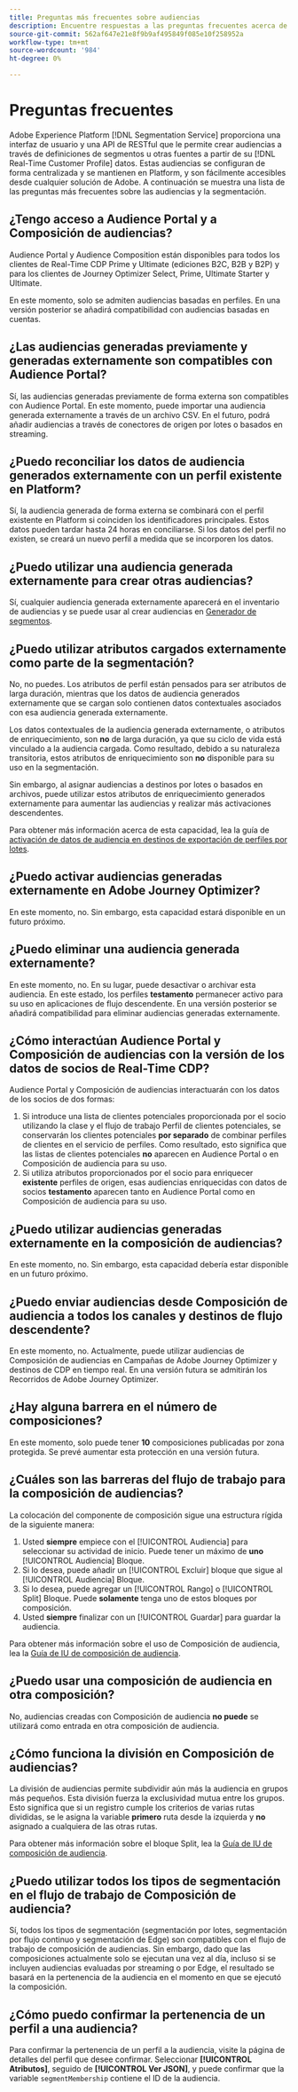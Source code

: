 ```yaml
---
title: Preguntas más frecuentes sobre audiencias
description: Encuentre respuestas a las preguntas frecuentes acerca de las audiencias.
source-git-commit: 562af647e21e8f9b9af495849f085e10f258952a
workflow-type: tm+mt
source-wordcount: '984'
ht-degree: 0%

---
```



# Preguntas frecuentes

Adobe Experience Platform [!DNL Segmentation Service] proporciona una interfaz de usuario y una API de RESTful que le permite crear audiencias a través de definiciones de segmentos u otras fuentes a partir de su [!DNL Real-Time Customer Profile] datos. Estas audiencias se configuran de forma centralizada y se mantienen en Platform, y son fácilmente accesibles desde cualquier solución de Adobe. A continuación se muestra una lista de las preguntas más frecuentes sobre las audiencias y la segmentación.

## ¿Tengo acceso a Audience Portal y a Composición de audiencias?

Audience Portal y Audience Composition están disponibles para todos los clientes de Real-Time CDP Prime y Ultimate (ediciones B2C, B2B y B2P) y para los clientes de Journey Optimizer Select, Prime, Ultimate Starter y Ultimate.

En este momento, solo se admiten audiencias basadas en perfiles. En una versión posterior se añadirá compatibilidad con audiencias basadas en cuentas.

## ¿Las audiencias generadas previamente y generadas externamente son compatibles con Audience Portal?

Sí, las audiencias generadas previamente de forma externa son compatibles con Audience Portal. En este momento, puede importar una audiencia generada externamente a través de un archivo CSV. En el futuro, podrá añadir audiencias a través de conectores de origen por lotes o basados en streaming.

## ¿Puedo reconciliar los datos de audiencia generados externamente con un perfil existente en Platform?

Sí, la audiencia generada de forma externa se combinará con el perfil existente en Platform si coinciden los identificadores principales. Estos datos pueden tardar hasta 24 horas en conciliarse. Si los datos del perfil no existen, se creará un nuevo perfil a medida que se incorporen los datos.

## ¿Puedo utilizar una audiencia generada externamente para crear otras audiencias?

Sí, cualquier audiencia generada externamente aparecerá en el inventario de audiencias y se puede usar al crear audiencias en [Generador de segmentos](./ui/segment-builder.md).

## ¿Puedo utilizar atributos cargados externamente como parte de la segmentación?

No, no puedes. Los atributos de perfil están pensados para ser atributos de larga duración, mientras que los datos de audiencia generados externamente que se cargan solo contienen datos contextuales asociados con esa audiencia generada externamente.

Los datos contextuales de la audiencia generada externamente, o atributos de enriquecimiento, son **no** de larga duración, ya que su ciclo de vida está vinculado a la audiencia cargada. Como resultado, debido a su naturaleza transitoria, estos atributos de enriquecimiento son **no** disponible para su uso en la segmentación.

Sin embargo, al asignar audiencias a destinos por lotes o basados en archivos, puede utilizar estos atributos de enriquecimiento generados externamente para aumentar las audiencias y realizar más activaciones descendentes.

Para obtener más información acerca de esta capacidad, lea la guía de [activación de datos de audiencia en destinos de exportación de perfiles por lotes](../destinations/ui/activate-batch-profile-destinations.md#mapping).

## ¿Puedo activar audiencias generadas externamente en Adobe Journey Optimizer?

En este momento, no. Sin embargo, esta capacidad estará disponible en un futuro próximo.

## ¿Puedo eliminar una audiencia generada externamente?

En este momento, no. En su lugar, puede desactivar o archivar esta audiencia. En este estado, los perfiles **testamento** permanecer activo para su uso en aplicaciones de flujo descendente. En una versión posterior se añadirá compatibilidad para eliminar audiencias generadas externamente.

## ¿Cómo interactúan Audience Portal y Composición de audiencias con la versión de los datos de socios de Real-Time CDP?

Audience Portal y Composición de audiencias interactuarán con los datos de los socios de dos formas:

1. Si introduce una lista de clientes potenciales proporcionada por el socio utilizando la clase y el flujo de trabajo Perfil de clientes potenciales, se conservarán los clientes potenciales **por separado** de combinar perfiles de clientes en el servicio de perfiles. Como resultado, esto significa que las listas de clientes potenciales **no** aparecen en Audience Portal o en Composición de audiencia para su uso.
2. Si utiliza atributos proporcionados por el socio para enriquecer **existente** perfiles de origen, esas audiencias enriquecidas con datos de socios **testamento** aparecen tanto en Audience Portal como en Composición de audiencia para su uso.

## ¿Puedo utilizar audiencias generadas externamente en la composición de audiencias?

En este momento, no. Sin embargo, esta capacidad debería estar disponible en un futuro próximo.

## ¿Puedo enviar audiencias desde Composición de audiencia a todos los canales y destinos de flujo descendente?

En este momento, no. Actualmente, puede utilizar audiencias de Composición de audiencias en Campañas de Adobe Journey Optimizer y destinos de CDP en tiempo real. En una versión futura se admitirán los Recorridos de Adobe Journey Optimizer.

## ¿Hay alguna barrera en el número de composiciones?

En este momento, solo puede tener **10** composiciones publicadas por zona protegida. Se prevé aumentar esta protección en una versión futura.

## ¿Cuáles son las barreras del flujo de trabajo para la composición de audiencias?

La colocación del componente de composición sigue una estructura rígida de la siguiente manera:

1. Usted **siempre** empiece con el [!UICONTROL Audiencia] para seleccionar su actividad de inicio. Puede tener un máximo de **uno** [!UICONTROL Audiencia] Bloque.
2. Si lo desea, puede añadir un [!UICONTROL Excluir] bloque que sigue al [!UICONTROL Audiencia] Bloque.
3. Si lo desea, puede agregar un [!UICONTROL Rango] o [!UICONTROL Split] Bloque. Puede **solamente** tenga uno de estos bloques por composición.
4. Usted **siempre** finalizar con un [!UICONTROL Guardar] para guardar la audiencia.

Para obtener más información sobre el uso de Composición de audiencia, lea la [Guía de IU de composición de audiencia](./ui/audience-composition.md).

## ¿Puedo usar una composición de audiencia en otra composición?

No, audiencias creadas con Composición de audiencia **no puede** se utilizará como entrada en otra composición de audiencia.

## ¿Cómo funciona la división en Composición de audiencias?

La división de audiencias permite subdividir aún más la audiencia en grupos más pequeños. Esta división fuerza la exclusividad mutua entre los grupos. Esto significa que si un registro cumple los criterios de varias rutas divididas, se le asigna la variable **primero** ruta desde la izquierda y **no** asignado a cualquiera de las otras rutas.

Para obtener más información sobre el bloque Split, lea la [Guía de IU de composición de audiencia](./ui/audience-composition.md#split).

## ¿Puedo utilizar todos los tipos de segmentación en el flujo de trabajo de Composición de audiencia?

Sí, todos los tipos de segmentación (segmentación por lotes, segmentación por flujo continuo y segmentación de Edge) son compatibles con el flujo de trabajo de composición de audiencias. Sin embargo, dado que las composiciones actualmente solo se ejecutan una vez al día, incluso si se incluyen audiencias evaluadas por streaming o por Edge, el resultado se basará en la pertenencia de la audiencia en el momento en que se ejecutó la composición.

## ¿Cómo puedo confirmar la pertenencia de un perfil a una audiencia?

Para confirmar la pertenencia de un perfil a la audiencia, visite la página de detalles del perfil que desee confirmar. Seleccionar **[!UICONTROL Atributos]**, seguido de **[!UICONTROL Ver JSON]**, y puede confirmar que la variable `segmentMembership` contiene el ID de la audiencia.
